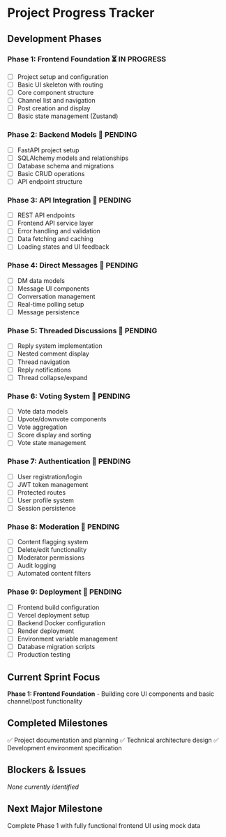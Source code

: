 # Project Progress Tracker

## Development Phases

### Phase 1: Frontend Foundation ⏳ **IN PROGRESS**
- [ ] Project setup and configuration
- [ ] Basic UI skeleton with routing
- [ ] Core component structure
- [ ] Channel list and navigation
- [ ] Post creation and display
- [ ] Basic state management (Zustand)

### Phase 2: Backend Models 🔄 **PENDING**
- [ ] FastAPI project setup
- [ ] SQLAlchemy models and relationships
- [ ] Database schema and migrations
- [ ] Basic CRUD operations
- [ ] API endpoint structure

### Phase 3: API Integration 🔄 **PENDING**
- [ ] REST API endpoints
- [ ] Frontend API service layer
- [ ] Error handling and validation
- [ ] Data fetching and caching
- [ ] Loading states and UI feedback

### Phase 4: Direct Messages 🔄 **PENDING**
- [ ] DM data models
- [ ] Message UI components
- [ ] Conversation management
- [ ] Real-time polling setup
- [ ] Message persistence

### Phase 5: Threaded Discussions 🔄 **PENDING**
- [ ] Reply system implementation
- [ ] Nested comment display
- [ ] Thread navigation
- [ ] Reply notifications
- [ ] Thread collapse/expand

### Phase 6: Voting System 🔄 **PENDING**
- [ ] Vote data models
- [ ] Upvote/downvote components
- [ ] Vote aggregation
- [ ] Score display and sorting
- [ ] Vote state management

### Phase 7: Authentication 🔄 **PENDING**
- [ ] User registration/login
- [ ] JWT token management
- [ ] Protected routes
- [ ] User profile system
- [ ] Session persistence

### Phase 8: Moderation 🔄 **PENDING**
- [ ] Content flagging system
- [ ] Delete/edit functionality
- [ ] Moderator permissions
- [ ] Audit logging
- [ ] Automated content filters

### Phase 9: Deployment 🔄 **PENDING**
- [ ] Frontend build configuration
- [ ] Vercel deployment setup
- [ ] Backend Docker configuration
- [ ] Render deployment
- [ ] Environment variable management
- [ ] Database migration scripts
- [ ] Production testing

## Current Sprint Focus
**Phase 1: Frontend Foundation** - Building core UI components and basic channel/post functionality

## Completed Milestones
✅ Project documentation and planning
✅ Technical architecture design
✅ Development environment specification

## Blockers & Issues
*None currently identified*

## Next Major Milestone
Complete Phase 1 with fully functional frontend UI using mock data